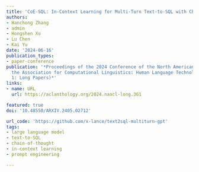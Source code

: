 ```yaml
---
title: 'CoE-SQL: In-Context Learning for Multi-Turn Text-to-SQL with Chain-of-Editions'
authors:
- Hanchong Zhang
- admin
- Hongshen Xu
- Lu Chen
- Kai Yu
date: '2024-06-16'
publication_types:
- paper-conference
publication: '*Proceedings of the 2024 Conference of the North American Chapter of
  the Association for Computational Linguistics: Human Language Technologies (Volume
  1: Long Papers)*'
links:
- name: URL
  url: https://aclanthology.org/2024.naacl-long.361

featured: true
doi: '10.48550/ARXIV.2405.02712'

url_code: 'https://github.com/x-lance/text2sql-multiturn-gpt'
tags:
- large language model
- text-to-SQL
- chain-of-thought
- in-context learning
- prompt engineering

---
```

